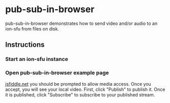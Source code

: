 # pub-sub-in-browser
pub-sub-in-browser demonstrates how to send video and/or audio to an ion-sfu from files on disk.

## Instructions
### Start an ion-sfu instance

### Open pub-sub-in-browser example page
[jsfiddle.net](https://jsfiddle.net/8opdj6s9/) you should be prompted to allow media access. Once you accept, you will see your local video. First, click "Publish" to publish it. Once it is published, click "Subscribe" to subscribe to your published stream.